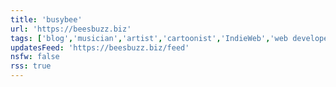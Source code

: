 ```yaml
---
title: 'busybee'
url: 'https://beesbuzz.biz'
tags: ['blog','musician','artist','cartoonist','IndieWeb','web developer','indie game developer']
updatesFeed: 'https://beesbuzz.biz/feed'
nsfw: false
rss: true
---
```

